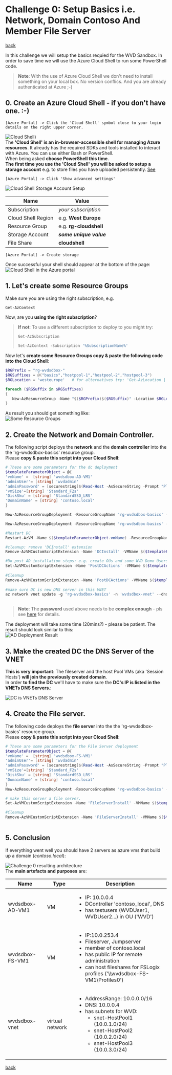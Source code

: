 # Challenge 0: Setup Basics i.e. Network, Domain Contoso And Member File Server 

[back](../README.md)

In this challenge we will setup the basics requied for the WVD Sandbox. In order to save time we will use the Azure Cloud Shell to run some PowerShell code.  
> **Note**: With the use of Azure Cloud Shell we don't need to install something on your local box. No version conflics. And you are already authenticated at Azure ;-)

## 0. Create an Azure Cloud Shell - if you don't have one. :-)
```
[Azure Portal] -> Click the 'Cloud Shell' symbol close to your login details on the right upper corner.
```  
![Cloud Shell](CloudShell.png))  
The **'Cloud Shell' is an in-browser-accessible shell for managing Azure resources**. It already has the required SDKs and tools installed to interact with Azure. You can use either Bash or PowerShell.  
When being asked **choose PowerShell this time**.  
**The first time you use the 'Cloud Shell' you will be asked to setup a storage account** e.g. to store files you have uploaded persistently. [See](https://docs.microsoft.com/en-us/azure/cloud-shell/persisting-shell-storage)  

```
[Azure Portal] -> Click 'Show advanced settings'
```  
![Cloud Shell Storage Account Setup](CloudShell1.png)  

| Name | Value |
|---|---|
| Subscription  |  _your subscription_ |
| Cloud Shell Region  |  e.g. **West Europe** |   
| Resource Group  |  e.g. **rg-cloudshell** |   
| Storage Account  |  **_some unique value_** |   
| File Share  |  **cloudshell**|   

```
[Azure Portal] -> Create storage
```  
Once successful your shell should appear at the bottom of the page:  
![Cloud Shell in the Azure portal](CloudShell2.png)

## 1. Let's create some Resource Groups
Make sure you are using the right subscription, e.g. 
```PowerShell
Get-AzContext  
```  
Now, are you **using the right subscription**? 
> **If not**: To use a different subscription to deploy to you might try:  
>```PowerShell
>Get-AzSubscription 
>
>Set-AzContext -Subscription '%SubscriptionName%' 
>```  

Now let's **create some Resource Groups copy & paste the following code into the Cloud Shell**:  
```PowerShell
$RGPrefix = "rg-wvdsdbox-"
$RGSuffixes = @("basics","hostpool-1","hostpool-2","hostpool-3")
$RGLocation = 'westeurope'   # for alternatives try: 'Get-AzLocation | ft Location'

foreach ($RGSuffix in $RGSuffixes)
{
   New-AzResourceGroup -Name "$($RGPrefix)$($RGSuffix)" -Location $RGLocation
}
```  
As result you should get something like:  
![Some Resource Groups](SomeRGs.PNG)

## 2. Create the Network and Domain Controller.  
The following script deploys the **network** and the **domain controller** into the the 'rg-wvdsdbox-basics' resource group.  
Please **copy & paste this script into your Cloud Shell**:  

```PowerShell
# These are some parameters for the dc deployment
$templateParameterObject = @{
'vmName' =  [string] 'wvdsdbox-AD-VM1'
'adminUser'= [string] 'wvdadmin'
'adminPassword' = [securestring]$(Read-Host -AsSecureString -Prompt "Please enter a password for the vm and domain admin.")
'vmSize'=[string] 'Standard_F2s'
'DiskSku' = [string] 'StandardSSD_LRS'
'DomainName' = [string] 'contoso.local'
}

New-AzResourceGroupDeployment -ResourceGroupName 'rg-wvdsdbox-basics' -Name 'NetworkSetup' -Mode Incremental -TemplateUri 'https://raw.githubusercontent.com/bfrankMS/wvdsandbox/master/BaseSetupArtefacts/01-ARM_Network.json'

New-AzResourceGroupDeployment -ResourceGroupName 'rg-wvdsdbox-basics' -Name 'DCSetup' -Mode Incremental -TemplateUri 'https://raw.githubusercontent.com/bfrankMS/wvdsandbox/master/BaseSetupArtefacts/02-ARM_AD.json' -TemplateParameterObject $templateParameterObject

#Restart DC
Restart-AzVM -Name $($templateParameterObject.vmName) -ResourceGroupName 'rg-wvdsdbox-basics' 

#cleanup: remove 'DCInstall' extension
Remove-AzVMCustomScriptExtension -Name 'DCInstall' -VMName $($templateParameterObject.vmName) -ResourceGroupName 'rg-wvdsdbox-basics' -Force  

#Do post AD installation steps: e.g. create OUs and some WVD Demo Users.
Set-AzVMCustomScriptExtension -Name 'PostDCActions' -VMName $($templateParameterObject.vmName) -ResourceGroupName 'rg-wvdsdbox-basics' -Location (Get-AzVM -ResourceGroupName 'rg-wvdsdbox-basics' -Name $($templateParameterObject.vmName)).Location -Run 'CSE_AD_Post.ps1' -Argument "WVD $($templateParameterObject.adminPassword)" -FileUri 'https://raw.githubusercontent.com/bfrankMS/wvdsandbox/master/BaseSetupArtefacts/CSE_AD_Post.ps1'  
  
#Cleanup
Remove-AzVMCustomScriptExtension -Name 'PostDCActions' -VMName $($templateParameterObject.vmName) -ResourceGroupName 'rg-wvdsdbox-basics' -Force -NoWait  
  
#make sure DC is new DNS server in this VNET  
az network vnet update -g 'rg-wvdsdbox-basics' -n 'wvdsdbox-vnet' --dns-servers 10.0.0.4  
  

```
> **Note**: The **password** used above needs to be **complex enough** - pls see [here](https://docs.microsoft.com/en-us/azure/virtual-machines/windows/faq#what-are-the-password-requirements-when-creating-a-vm) for details.

The deployment will take some time (20mins?) - please be patient. The result should look similar to this:  
![AD Deployment Result](ADDeploymentResult.png)  

## 3. Make the created DC the DNS Server of the VNET  
**This is very important**: The fileserver and the host Pool VMs (aka 'Session Hosts') **will join the previously created domain**.  
In order **to find the DC** we'll have to make sure the **DC's IP is listed in the VNETs DNS Servers**.:  
  
![DC is VNETs DNS Server](DCisVnetsDNSserver.PNG)  



## 4. Create the File server.  
The following code deploys the **file server** into the the 'rg-wvdsdbox-basics' resource group.  
Please **copy & paste this script into your Cloud Shell**:    
```PowerShell
# These are some parameters for the File Server deployment
$templateParameterObject = @{
'vmName' =  [string] 'wvdsdbox-FS-VM1'
'adminUser'= [string] 'wvdadmin'
'adminPassword' = [securestring]$(Read-Host -AsSecureString -Prompt "Please enter a password for the vm and domain admin.")
'vmSize'=[string] 'Standard_F2s'
'DiskSku' = [string] 'StandardSSD_LRS'
'DomainName' = [string] 'contoso.local'
}
New-AzResourceGroupDeployment -ResourceGroupName 'rg-wvdsdbox-basics' -Name 'FileServerSetup' -Mode Incremental -TemplateUri 'https://raw.githubusercontent.com/bfrankMS/wvdsandbox/master/BaseSetupArtefacts/03-ARM_FS.json' -TemplateParameterObject $templateParameterObject

# make this server a file server.
Set-AzVMCustomScriptExtension -Name 'FileServerInstall' -VMName $($templateParameterObject.vmName) -ResourceGroupName 'rg-wvdsdbox-basics' -Location (Get-AzVM -ResourceGroupName 'rg-wvdsdbox-basics' -Name $($templateParameterObject.vmName)).Location -Run 'CSE_FS.ps1' -FileUri 'https://raw.githubusercontent.com/bfrankMS/wvdsandbox/master/BaseSetupArtefacts/CSE_FS.ps1' 

#Cleanup
Remove-AzVMCustomScriptExtension -Name 'FileServerInstall' -VMName $($templateParameterObject.vmName) -ResourceGroupName 'rg-wvdsdbox-basics' -Force -NoWait  
  
```  
## 5. Conclusion  
If everything went well you should have 2 servers as azure vms that build up a domain (_contoso.local_):  

![Challenge 0 resulting architecture](Challenge0Result.png)  
The **main artefacts and purposes** are:  

|Name  | Type | Description |
|--|--|--|
| wvdsdbox-AD-VM1 |  VM | <ul><li>IP: 10.0.0.4</li><li>DController 'contoso_local', DNS</li><li>has testusers (WVDUser1, WVDUser2...) in OU ('WVD')</li></ul> |
| wvdsdbox-FS-VM1 | VM  | <ul><li>IP:10.0.253.4</li><li>Fileserver, Jumpserver</li><li>member of contoso.local</li><li>has public IP for remote administration</li><li>can host fileshares for FSLogix profiles ('\\\wvdsdbox-FS-VM1\Profiles0')</li></ul>|
|wvdsdbox-vnet  | virtual network |  <ul><li>AddressRange: 10.0.0.0/16</li><li>DNS: 10.0.0.4</li><li>has subnets for WVD:<ul><li>snet-HostPool1 (10.0.1.0/24)</li><li>snet-HostPool2 (10.0.2.0/24)</li><li>snet-HostPool3 (10.0.3.0/24)</li></ul></li></ul>   |
  
[back](../README.md) 